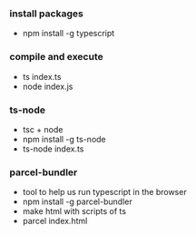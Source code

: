 ### install packages
  - npm install -g typescript

### compile and execute
  - ts index.ts
  - node index.js 

### ts-node
  - tsc + node
  - npm install -g ts-node
  - ts-node index.ts

### parcel-bundler
  - tool to help us run typescript in the browser
  - npm install -g parcel-bundler
  - make html with scripts of ts
  - parcel index.html
